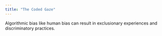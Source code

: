 ```yaml
---
title: "The Coded Gaze"
---
```


Algorithmic bias like human bias can result in exclusionary experiences and discriminatory practices.

